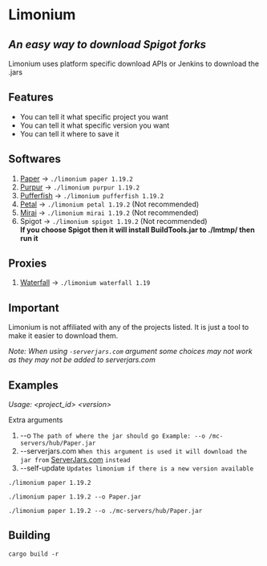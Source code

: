 # Limonium

## _An easy way to download Spigot forks_

Limonium uses platform specific download APIs or Jenkins to download the .jars

## Features

- You can tell it what specific project you want
- You can tell it what specific version you want
- You can tell it where to save it

## Softwares

1. [Paper](https://github.com/PaperMC/Paper) -> `./limonium paper 1.19.2`
2. [Purpur](https://github.com/PurpurMC/Purpur) -> `./limonium purpur 1.19.2`
3. [Pufferfish](https://github.com/pufferfish-gg/Pufferfish) -> `./limonium pufferfish 1.19.2`
4. [Petal](https://github.com/Bloom-host/Petal) -> `./limonium petal 1.19.2` (Not recommended)
5. [Mirai](https://github.com/etil2jz/Mirai) -> `./limonium mirai 1.19.2` (Not recommended)
6. Spigot -> `./limonium spigot 1.19.2` (Not recommended)\
__If you choose Spigot then it will install BuildTools.jar to ./lmtmp/ then run it__

## Proxies

1. [Waterfall](https://github.com/PaperMC/Waterfall) -> `./limonium waterfall 1.19`

## Important

Limonium is not affiliated with any of the projects listed. It is just a tool to make it easier to download them.

_Note: When using `-serverjars.com` argument some choices may not work as they may not be added to serverjars.com_

## Examples

*Usage: &lt;project_id&gt; &lt;version&gt;*

Extra arguments
1. --o `The path of where the jar should go Example: --o /mc-servers/hub/Paper.jar`
2. --serverjars.com `When this argument is used it will download the jar from` [ServerJars.com](https://serverjars.com/) `instead`
2. --self-update `Updates limonium if there is a new version available`

```
./limonium paper 1.19.2
```

```
./limonium paper 1.19.2 --o Paper.jar
```

```
./limonium paper 1.19.2 --o ./mc-servers/hub/Paper.jar
```

## Building

`cargo build -r`